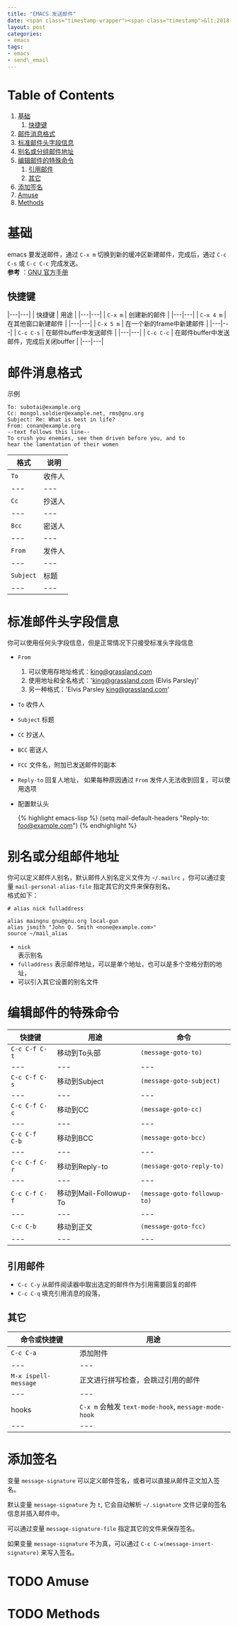 ```yaml
---
title: "EMACS 发送邮件"
date: <span class="timestamp-wrapper"><span class="timestamp">&lt;2018-10-19 Fri 03:23&gt;</span></span>
layout: post
categories: 
- emacs
tags: 
- emacs 
- send\_email
---
```


# Table of Contents

1.  [基础](#org4cedf84)
    1.  [快捷键](#org8869a9e)
2.  [邮件消息格式](#org569410a)
3.  [标准邮件头字段信息](#org8d1a3a6)
4.  [别名或分组邮件地址](#orgfda9a56)
5.  [编辑邮件的特殊命令](#org05be796)
    1.  [引用邮件](#orgad29396)
    2.  [其它](#org19c70d2)
6.  [添加签名](#org4c9c656)
7.  [Amuse](#org28d45cd)
8.  [Methods](#orge6ae3fc)


<a id="org4cedf84"></a>

# 基础

emacs 要发送邮件，通过 `C-x m` 切换到新的缓冲区新建邮件，完成后，通过 `C-c C-s` 或 `C-c C-c` 完成发送。   
**参考** ：[GNU 官方手册](https://www.gnu.org/software/emacs/manual/html_node/emacs/Sending-Mail.html)


<a id="org8869a9e"></a>

## 快捷键

|---|---|
| 快捷键 | 用途 |
|---|---|
| `C-x m` | 创建新的邮件 |
|---|---|
| `C-x 4 m` | 在其他窗口新建邮件 |
|---|---|
| `C-x 5 m` | 在一个新的frame中新建邮件 |
|---|---|
| `C-c C-s` | 在邮件buffer中发送邮件 |
|---|---|
| `C-c C-c` | 在邮件buffer中发送邮件，完成后关闭buffer |
|---|---|


<a id="org569410a"></a>

# 邮件消息格式

示例

    To: subotai@example.org
    Cc: mongol.soldier@example.net, rms@gnu.org
    Subject: Re: What is best in life?
    From: conan@example.org
    --text follows this line--
    To crush you enemies, see them driven before you, and to
    hear the lamentation of their women

| 格式 | 说明 |
|---|---|
| `To` | 收件人 |
|---|---|
| `Cc` | 抄送人 |
|---|---|
| `Bcc` | 密送人 |
|---|---|
| `From` | 发件人 |
|---|---|
| `Subject` | 标题 |
|---|---|


<a id="org8d1a3a6"></a>

# 标准邮件头字段信息

你可以使用任何头字段信息，但是正常情况下只接受标准头字段信息

-   `From`
    1.  可以使用存地址格式：king@grassland.com
    2.  使用地址和全名格式：'king@grassland.com (Elvis Parsley)'
    3.  另一种格式：'Elvis Parsley <king@grassland.com>'
-   `To`
    收件人
-   `Subject`
    标题
-   `CC`
    抄送人
-   `BCC`
    密送人
-   `FCC`
    文件名，附加已发送邮件的副本
-   `Reply-to`
    回复人地址， 如果每种原因通过 `From` 发件人无法收到回复，可以使用选项
-   配置默认头
    
    {% highlight emacs-lisp %}
    (setq mail-default-headers
          "Reply-to: foo@example.com")
    {% endhighlight %}


<a id="orgfda9a56"></a>

# 别名或分组邮件地址

你可以定义邮件人别名，默认邮件人别名定义文件为 `~/.mailrc` ，你可以通过变量 `mail-personal-alias-file` 指定其它的文件来保存别名。   
格式如下：

    # alias nick fulladdress
    
    alias maingnu gnu@gnu.org local-gun
    alias jsmith "John Q. Smith <none@example.com>"
    source ~/mail_alias

-   `nick`   
    表示别名
-   `fulladdress`
    表示邮件地址，可以是单个地址，也可以是多个空格分割的地址，
-   可以引入其它设置的别名文件


<a id="org05be796"></a>

# 编辑邮件的特殊命令

| 快捷键 | 用途 | 命令 |
|---|---|---|
| `C-c C-f C-t` | 移动到To头部 | `(message-goto-to)` |
|---|---|---|
| `C-c C-f C-s` | 移动到Subject | `(message-goto-subject)` |
|---|---|---|
| `C-c C-f C-c` | 移动到CC | `(message-goto-cc)` |
|---|---|---|
| `C-c C-f  C-b` | 移动到BCC | `(message-goto-bcc)` |
|---|---|---|
| `C-c C-f C-r` | 移动到Reply-to | `(message-goto-reply-to)` |
|---|---|---|
| `C-c C-f C-f` | 移动到Mail-Followup-To | `(message-goto-followup-to)` |
|---|---|---|
| `C-c C-b` | 移动到正文 | `(message-goto-fcc)` |
|---|---|---|


<a id="orgad29396"></a>

## 引用邮件

-   `C-c C-y`
    从邮件阅读器中取出选定的邮件作为引用需要回复的邮件
-   `C-c C-q`
    填充引用消息的段落，


<a id="org19c70d2"></a>

## 其它

| 命令或快捷键 | 用途 |
|---|---|
| `C-c C-a` | 添加附件 |
|---|---|
| `M-x ispell-message` | 正文进行拼写检查，会跳过引用的邮件 |
|---|---|
| hooks | `C-x m` 会触发 `text-mode-hook`, `message-mode-hook` |
|---|---|


<a id="org4c9c656"></a>

# 添加签名

变量 `message-signature` 可以定义邮件签名，或者可以直接从邮件正文加入签名。

默认变量 `message-signature`  为 `t`, 它会自动解析 `~/.signature` 文件记录的签名信息并插入邮件中。

可以通过变量 `message-signature-file` 指定其它的文件来保存签名。

如果变量 `message-signature` 不为真，可以通过 `C-c C-w(message-insert-signature)` 来写入签名。


<a id="org28d45cd"></a>

# TODO Amuse


<a id="orge6ae3fc"></a>

# TODO Methods
